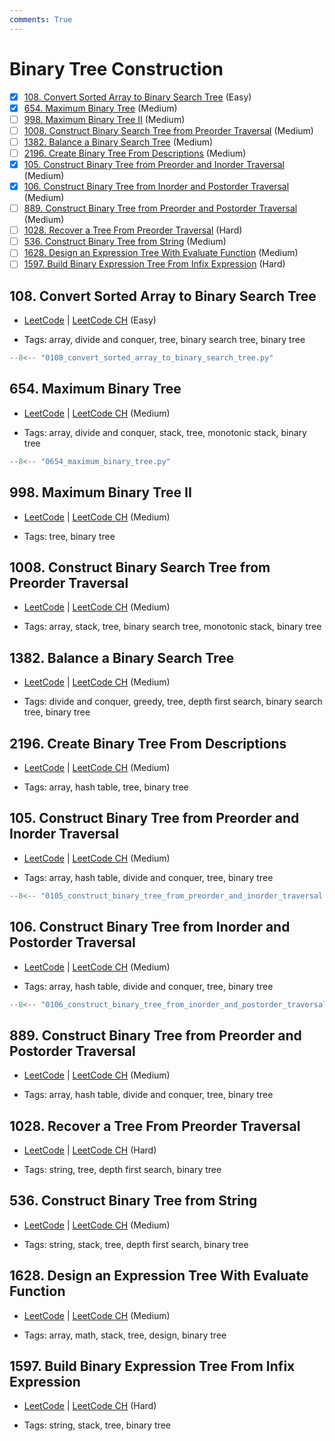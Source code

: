 ```yaml
---
comments: True
---
```


# Binary Tree Construction

- [x] [108. Convert Sorted Array to Binary Search Tree](https://leetcode.cn/problems/convert-sorted-array-to-binary-search-tree/) (Easy)
- [x] [654. Maximum Binary Tree](https://leetcode.cn/problems/maximum-binary-tree/) (Medium)
- [ ] [998. Maximum Binary Tree II](https://leetcode.cn/problems/maximum-binary-tree-ii/) (Medium)
- [ ] [1008. Construct Binary Search Tree from Preorder Traversal](https://leetcode.cn/problems/construct-binary-search-tree-from-preorder-traversal/) (Medium)
- [ ] [1382. Balance a Binary Search Tree](https://leetcode.cn/problems/balance-a-binary-search-tree/) (Medium)
- [ ] [2196. Create Binary Tree From Descriptions](https://leetcode.cn/problems/create-binary-tree-from-descriptions/) (Medium)
- [x] [105. Construct Binary Tree from Preorder and Inorder Traversal](https://leetcode.cn/problems/construct-binary-tree-from-preorder-and-inorder-traversal/) (Medium)
- [x] [106. Construct Binary Tree from Inorder and Postorder Traversal](https://leetcode.cn/problems/construct-binary-tree-from-inorder-and-postorder-traversal/) (Medium)
- [ ] [889. Construct Binary Tree from Preorder and Postorder Traversal](https://leetcode.cn/problems/construct-binary-tree-from-preorder-and-postorder-traversal/) (Medium)
- [ ] [1028. Recover a Tree From Preorder Traversal](https://leetcode.cn/problems/recover-a-tree-from-preorder-traversal/) (Hard)
- [ ] [536. Construct Binary Tree from String](https://leetcode.cn/problems/construct-binary-tree-from-string/) (Medium)
- [ ] [1628. Design an Expression Tree With Evaluate Function](https://leetcode.cn/problems/design-an-expression-tree-with-evaluate-function/) (Medium)
- [ ] [1597. Build Binary Expression Tree From Infix Expression](https://leetcode.cn/problems/build-binary-expression-tree-from-infix-expression/) (Hard)

## 108. Convert Sorted Array to Binary Search Tree

-   [LeetCode](https://leetcode.com/problems/convert-sorted-array-to-binary-search-tree/) | [LeetCode CH](https://leetcode.cn/problems/convert-sorted-array-to-binary-search-tree/) (Easy)

-   Tags: array, divide and conquer, tree, binary search tree, binary tree

```python title="108. Convert Sorted Array to Binary Search Tree - Python Solution"
--8<-- "0108_convert_sorted_array_to_binary_search_tree.py"
```

## 654. Maximum Binary Tree

-   [LeetCode](https://leetcode.com/problems/maximum-binary-tree/) | [LeetCode CH](https://leetcode.cn/problems/maximum-binary-tree/) (Medium)

-   Tags: array, divide and conquer, stack, tree, monotonic stack, binary tree

```python title="654. Maximum Binary Tree - Python Solution"
--8<-- "0654_maximum_binary_tree.py"
```

## 998. Maximum Binary Tree II

-   [LeetCode](https://leetcode.com/problems/maximum-binary-tree-ii/) | [LeetCode CH](https://leetcode.cn/problems/maximum-binary-tree-ii/) (Medium)

-   Tags: tree, binary tree

## 1008. Construct Binary Search Tree from Preorder Traversal

-   [LeetCode](https://leetcode.com/problems/construct-binary-search-tree-from-preorder-traversal/) | [LeetCode CH](https://leetcode.cn/problems/construct-binary-search-tree-from-preorder-traversal/) (Medium)

-   Tags: array, stack, tree, binary search tree, monotonic stack, binary tree

## 1382. Balance a Binary Search Tree

-   [LeetCode](https://leetcode.com/problems/balance-a-binary-search-tree/) | [LeetCode CH](https://leetcode.cn/problems/balance-a-binary-search-tree/) (Medium)

-   Tags: divide and conquer, greedy, tree, depth first search, binary search tree, binary tree

## 2196. Create Binary Tree From Descriptions

-   [LeetCode](https://leetcode.com/problems/create-binary-tree-from-descriptions/) | [LeetCode CH](https://leetcode.cn/problems/create-binary-tree-from-descriptions/) (Medium)

-   Tags: array, hash table, tree, binary tree

## 105. Construct Binary Tree from Preorder and Inorder Traversal

-   [LeetCode](https://leetcode.com/problems/construct-binary-tree-from-preorder-and-inorder-traversal/) | [LeetCode CH](https://leetcode.cn/problems/construct-binary-tree-from-preorder-and-inorder-traversal/) (Medium)

-   Tags: array, hash table, divide and conquer, tree, binary tree

```python title="105. Construct Binary Tree from Preorder and Inorder Traversal - Python Solution"
--8<-- "0105_construct_binary_tree_from_preorder_and_inorder_traversal.py"
```

## 106. Construct Binary Tree from Inorder and Postorder Traversal

-   [LeetCode](https://leetcode.com/problems/construct-binary-tree-from-inorder-and-postorder-traversal/) | [LeetCode CH](https://leetcode.cn/problems/construct-binary-tree-from-inorder-and-postorder-traversal/) (Medium)

-   Tags: array, hash table, divide and conquer, tree, binary tree

```python title="106. Construct Binary Tree from Inorder and Postorder Traversal - Python Solution"
--8<-- "0106_construct_binary_tree_from_inorder_and_postorder_traversal.py"
```

## 889. Construct Binary Tree from Preorder and Postorder Traversal

-   [LeetCode](https://leetcode.com/problems/construct-binary-tree-from-preorder-and-postorder-traversal/) | [LeetCode CH](https://leetcode.cn/problems/construct-binary-tree-from-preorder-and-postorder-traversal/) (Medium)

-   Tags: array, hash table, divide and conquer, tree, binary tree

## 1028. Recover a Tree From Preorder Traversal

-   [LeetCode](https://leetcode.com/problems/recover-a-tree-from-preorder-traversal/) | [LeetCode CH](https://leetcode.cn/problems/recover-a-tree-from-preorder-traversal/) (Hard)

-   Tags: string, tree, depth first search, binary tree

## 536. Construct Binary Tree from String

-   [LeetCode](https://leetcode.com/problems/construct-binary-tree-from-string/) | [LeetCode CH](https://leetcode.cn/problems/construct-binary-tree-from-string/) (Medium)

-   Tags: string, stack, tree, depth first search, binary tree

## 1628. Design an Expression Tree With Evaluate Function

-   [LeetCode](https://leetcode.com/problems/design-an-expression-tree-with-evaluate-function/) | [LeetCode CH](https://leetcode.cn/problems/design-an-expression-tree-with-evaluate-function/) (Medium)

-   Tags: array, math, stack, tree, design, binary tree

## 1597. Build Binary Expression Tree From Infix Expression

-   [LeetCode](https://leetcode.com/problems/build-binary-expression-tree-from-infix-expression/) | [LeetCode CH](https://leetcode.cn/problems/build-binary-expression-tree-from-infix-expression/) (Hard)

-   Tags: string, stack, tree, binary tree
